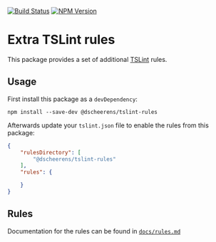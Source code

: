 [![Build Status](https://travis-ci.com/dscheerens/tslint-rules.svg?branch=master)](https://travis-ci.com/dscheerens/tslint-rules) [![NPM Version](https://img.shields.io/npm/v/@dscheerens/tslint-rules.svg)](https://www.npmjs.com/package/@dscheerens/tslint-rules)

# Extra TSLint rules

This package provides a set of additional [TSLint](https://palantir.github.io/tslint/) rules.

## Usage

First install this package as a `devDependency`:

```shell
npm install --save-dev @dscheerens/tslint-rules
```

Afterwards update your `tslint.json` file to enable the rules from this package:

```json
{
    "rulesDirectory": [
        "@dscheerens/tslint-rules"
    ],
    "rules": {

    }
}
```

## Rules

Documentation for the rules can be found in [`docs/rules.md`](https://github.com/dscheerens/tslint-rules/blob/master/docs/rules.md)
